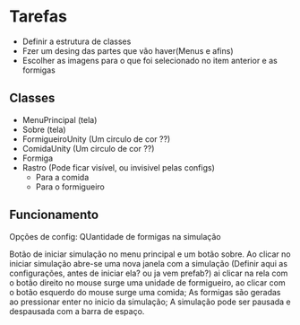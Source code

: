 # Tarefas

- Definir a estrutura de classes
- Fzer um desing das partes que vão haver(Menus e afins)
- Escolher as imagens para o que foi selecionado no item anterior e as formigas

## Classes

- MenuPrincipal (tela)
- Sobre (tela)
- FormigueiroUnity (Um circulo de cor ??)
- ComidaUnity (Um circulo de cor ??)
- Formiga
- Rastro (Pode ficar visível, ou invisivel pelas configs)
  - Para a comida
  - Para o formigueiro

## Funcionamento

Opções de config: QUantidade de formigas na simulação

Botão de iniciar simulação no menu principal e um botão sobre. Ao clicar no iniciar simulação abre-se uma nova janela com a simulação (Definir aqui as configurações, antes de iniciar ela? ou ja vem prefab?) ai clicar na rela com o botão direito no mouse surge uma unidade de formigueiro, ao clicar com o botão esquerdo do mouse surge uma comida; As formigas são geradas ao pressionar enter no inicio da simulação; A simulação pode ser pausada e despausada com a barra de espaço.
